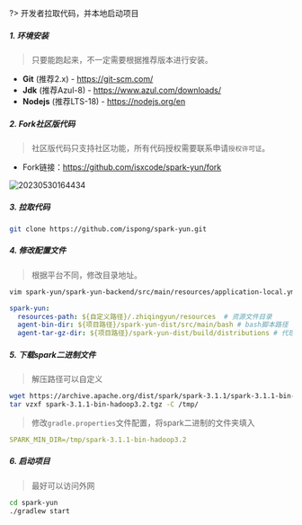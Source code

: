 ?> 开发者拉取代码，并本地启动项目

##### 1. 环境安装

> 只要能跑起来，不一定需要根据推荐版本进行安装。

- **Git** (推荐2.x) - https://git-scm.com/
- **Jdk** (推荐Azul-8) - https://www.azul.com/downloads/
- **Nodejs** (推荐LTS-18) - https://nodejs.org/en

##### 2. Fork社区版代码

> 社区版代码只支持社区功能，所有代码授权需要联系申请`授权许可证`。

- Fork链接：https://github.com/isxcode/spark-yun/fork

![20230530164434](https://img.isxcode.com/picgo/20230530164434.png)

##### 3. 拉取代码

```bash
git clone https://github.com/ispong/spark-yun.git
```

##### 4. 修改配置文件

> 根据平台不同，修改目录地址。

```bash
vim spark-yun/spark-yun-backend/src/main/resources/application-local.yml
```

```yml
spark-yun:
  resources-path: ${自定义路径}/.zhiqingyun/resources  # 资源文件目录
  agent-bin-dir: ${项目路径}/spark-yun-dist/src/main/bash # bash脚本路径
  agent-tar-gz-dir: ${项目路径}/spark-yun-dist/build/distributions # 代理包路径
```

##### 5. 下载spark二进制文件

> 解压路径可以自定义

```bash
wget https://archive.apache.org/dist/spark/spark-3.1.1/spark-3.1.1-bin-hadoop3.2.tgz 
tar vzxf spark-3.1.1-bin-hadoop3.2.tgz -C /tmp/
```

> 修改`gradle.properties`文件配置，将spark二进制的文件夹填入

```yaml
SPARK_MIN_DIR=/tmp/spark-3.1.1-bin-hadoop3.2
```

##### 6. 启动项目

> 最好可以访问外网

```bash
cd spark-yun
./gradlew start
```
